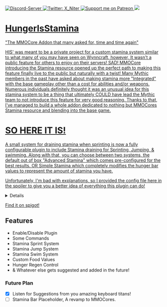 <p>
  <a href="https://discord.gg/n3uEJwg">
      <img src="https://discordapp.com/api/guilds/401537312246202389/widget.png" alt="Discord-Server"/>
  </a>
  <a href="https://twitter.com/X_Niter">
    <img alt="Twitter: X_Niter" src="https://img.shields.io/twitter/follow/X_Niter.svg?style=social" target="_blank" />
  </a>
  <a href="https://patreon.com/X_Niter">
    <img src="https://img.shields.io/endpoint.svg?url=https%3A%2F%2Fshieldsio-patreon.vercel.app%2Fapi%3Fusername%3DX_Niter%26type%3Dpatrons&style=flat" alt="Support me on Patreon" />
  </a>
  <a href="https://www.paypal.com/paypalme/RileyBWayz">
    <img src="https://img.shields.io/badge/Donate-PayPal-blue.svg">
</p>
  
# HungerIsStamina
"The MMOCore Addon that many asked for, time and time again"

HIS' was meant to be a private project for a custom stamina system similar to what many of you may have seen on Wynncraft, however, It wasn't a public feature for others to enjoy on their servers! SAD!
MMOCore introducing the Stamina resource opened up the perfect path to making this feature finally live to the public but naturally with a twist!
Many Mythic members in the past have asked about making stamina more "Integrated" with the base gameplay other than a cost for abilities and/or weapons.
Numerous individuals definitely thought it was an unusual idea for this stamina system to be a thing that ultimately COULD have lead the Mythic team to not introduce this feature for very good reasoning.
Thanks to that, I've managed to build a whole addon dedicated to nothing but MMOCores Stamina resource and blending into the base game.

# SO HERE IT IS!
A small system for draining stamina when sprinting is now a fully configurable plugin to include Stamina draining for Sprinting, Jumping, & swimming.
Along with that, you can choose between two systems, the default out of box "Advanced Stamina" which comes pre-configured for the best results.
OR Simple Stamina which completely modifies the hunger bar values to represent the amount of stamina you have.

Unfortunately, I'm bad with explanations, so I provided the config file here in the spoiler to give you a better idea of everything this plugin can do!
<details>
  <summary>Config.yml</summary>
  
  ```yml
  # [[ Hunger is Stamina - v1.2.0 ]]
#   Motivated by ASangarin, Created by X_Niter


# NOTE: Any changes made here requires restart, reloading is not a feature in this addon!

# Is this Plugin Enabled [True = YES, False = NO]
IsPluginEnabled: true


####################################################################
#                     SPRINTING STAMINA                            #
####################################################################

# Do you want sprinting to drain stamina? [True = YES, False = NO]
StaminaCostForSprintingEnabled: True

# Stamina cost while sprinting, cost will apply every second the player is running
StaminaCostForSprinting: 1

# How many Ticks pass before draining the stamina cost from the players stamina
# DEFAULT is drain "StaminaCostForSprinting" every (1)second of sprinting [20 Ticks = 1 Second]
StaminaDrainTickSpeedSprint: 20



####################################################################
#                     JUMPING STAMINA                              #
####################################################################

# Do you want jumping to drain stamina? [True = YES, False = NO]
StaminaCostForJumpingEnabled: True

# Stamina Cost for when a Player jumps
StaminaCostForJumping: 2

StaminaDrainTickSpeedJump: 20

####################################################################
#                     SWIMMING STAMINA                             #
####################################################################

# Do you want swimming to drain stamina? [True = YES, False = NO]
StaminaCostForSwimmingEnabled: True

# Stamina cost while swimming, cost will apply every second the player is swimming
StaminaCostForSwimming: 1

StaminaDrainTickSpeedSwim: 20


####################################################################
#                       PLUGIN EXTRAS                              #
####################################################################

# Get notified when there is a new version available
# Only Available if "config-version" is 4+ as of right now!
Update-Checker: false

# Enable if you want to see more information about the plugins functions.
Debug-Enabled: false

# DO NOT TOUCH, IT'S AT THE BOTTOM FOR A REASON!
config-version: 4


####################################################################
#                          FOODS                                   #
####################################################################

# When food bar/stamina is empty or 0, should the player take Vanilla Minecraft Starvation Damage.
# If True then player will take Minecraft Starvation Damage.
# If False, then the player will not take Starvation damage.
StarvationDamage: true

# If Starvation Damage is true, how much damage should they take?
StarvationDamageValue: 0.5

# Enabled Hunger Bar Regeneration
# DEFAULT, True = Enabled
EnableRegen: True

# The max a player hunger will regen too.
# 1 equal to half a drumstick.
#DEFAULT, 10 = Half a Hunger
HungerRegenLimit: 10

# Amount of hunger to regen every "RegenTimeInTicks"
HungerRegenAmount: 1

# Time it takes to regen Hunger
# 20 Ticks equals 1 second
# DEFAULT, 4 seconds
RegenTimeInTicks: 80

# When player eats to fill the hunger bar, do you want food to fill a little bit of stamina.
FoodFillStaminaPartial: true

# Enables you to change food values in Foods.yml
EnableCustomFoodValues: True
  ```
 </details>
  
  [Find it on spigot!](https://www.spigotmc.org/resources/hunger-is-stamina-mmocore-addon.95964/)
  
  ## Features
  - Enable/Disable Plugin
  - Some Commands
  - Stamina Sprint System
  - Stamina Jump System
  - Stamina Swim System
  - Custom Food Values
  - Hunger Regen Control
  - & Whatever else gets suggested and added in the future!

  
  
  
  ### Future Plan
- [x] Listen for Suggestions from you amazing keyboard titans!
- [ ] Stamina Bar Placeholder, A revamp to MMOCores.
